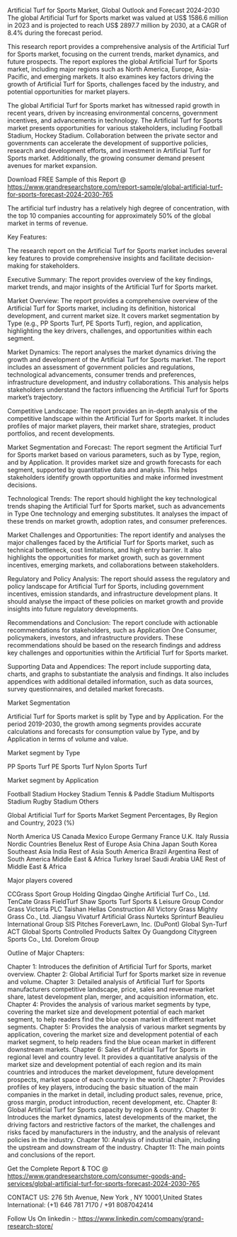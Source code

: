 Artificial Turf for Sports Market, Global Outlook and Forecast 2024-2030
The global Artificial Turf for Sports market was valued at US$ 1586.6 million in 2023 and is projected to reach US$ 2897.7 million by 2030, at a CAGR of 8.4% during the forecast period.

This research report provides a comprehensive analysis of the Artificial Turf for Sports market, focusing on the current trends, market dynamics, and future prospects. The report explores the global Artificial Turf for Sports market, including major regions such as North America, Europe, Asia-Pacific, and emerging markets. It also examines key factors driving the growth of Artificial Turf for Sports, challenges faced by the industry, and potential opportunities for market players.

The global Artificial Turf for Sports market has witnessed rapid growth in recent years, driven by increasing environmental concerns, government incentives, and advancements in technology. The Artificial Turf for Sports market presents opportunities for various stakeholders, including Football Stadium, Hockey Stadium. Collaboration between the private sector and governments can accelerate the development of supportive policies, research and development efforts, and investment in Artificial Turf for Sports market. Additionally, the growing consumer demand present avenues for market expansion.

Download FREE Sample of this Report @ https://www.grandresearchstore.com/report-sample/global-artificial-turf-for-sports-forecast-2024-2030-765

The artificial turf industry has a relatively high degree of concentration, with the top 10 companies accounting for approximately 50% of the global market in terms of revenue.

Key Features:

The research report on the Artificial Turf for Sports market includes several key features to provide comprehensive insights and facilitate decision-making for stakeholders.

Executive Summary: The report provides overview of the key findings, market trends, and major insights of the Artificial Turf for Sports market.

Market Overview: The report provides a comprehensive overview of the Artificial Turf for Sports market, including its definition, historical development, and current market size. It covers market segmentation by Type (e.g., PP Sports Turf, PE Sports Turf), region, and application, highlighting the key drivers, challenges, and opportunities within each segment.

Market Dynamics: The report analyses the market dynamics driving the growth and development of the Artificial Turf for Sports market. The report includes an assessment of government policies and regulations, technological advancements, consumer trends and preferences, infrastructure development, and industry collaborations. This analysis helps stakeholders understand the factors influencing the Artificial Turf for Sports market’s trajectory.

Competitive Landscape: The report provides an in-depth analysis of the competitive landscape within the Artificial Turf for Sports market. It includes profiles of major market players, their market share, strategies, product portfolios, and recent developments.

Market Segmentation and Forecast: The report segment the Artificial Turf for Sports market based on various parameters, such as by Type, region, and by Application. It provides market size and growth forecasts for each segment, supported by quantitative data and analysis. This helps stakeholders identify growth opportunities and make informed investment decisions.

Technological Trends: The report should highlight the key technological trends shaping the Artificial Turf for Sports market, such as advancements in Type One technology and emerging substitutes. It analyses the impact of these trends on market growth, adoption rates, and consumer preferences.

Market Challenges and Opportunities: The report identify and analyses the major challenges faced by the Artificial Turf for Sports market, such as technical bottleneck, cost limitations, and high entry barrier. It also highlights the opportunities for market growth, such as government incentives, emerging markets, and collaborations between stakeholders.

Regulatory and Policy Analysis: The report should assess the regulatory and policy landscape for Artificial Turf for Sports, including government incentives, emission standards, and infrastructure development plans. It should analyse the impact of these policies on market growth and provide insights into future regulatory developments.

Recommendations and Conclusion: The report conclude with actionable recommendations for stakeholders, such as Application One Consumer, policymakers, investors, and infrastructure providers. These recommendations should be based on the research findings and address key challenges and opportunities within the Artificial Turf for Sports market.

Supporting Data and Appendices: The report include supporting data, charts, and graphs to substantiate the analysis and findings. It also includes appendices with additional detailed information, such as data sources, survey questionnaires, and detailed market forecasts.

Market Segmentation

Artificial Turf for Sports market is split by Type and by Application. For the period 2019-2030, the growth among segments provides accurate calculations and forecasts for consumption value by Type, and by Application in terms of volume and value.

Market segment by Type

PP Sports Turf
PE Sports Turf
Nylon Sports Turf

Market segment by Application

Football Stadium
Hockey Stadium
Tennis & Paddle Stadium
Multisports Stadium
Rugby Stadium
Others

Global Artificial Turf for Sports Market Segment Percentages, By Region and Country, 2023 (%)

North America
US
Canada
Mexico
Europe
Germany
France
U.K.
Italy
Russia
Nordic Countries
Benelux
Rest of Europe
Asia
China
Japan
South Korea
Southeast Asia
India
Rest of Asia
South America
Brazil
Argentina
Rest of South America
Middle East & Africa
Turkey
Israel
Saudi Arabia
UAE
Rest of Middle East & Africa

Major players covered

CCGrass
Sport Group Holding
Qingdao Qinghe Artificial Turf Co., Ltd.
TenCate Grass
FieldTurf
Shaw Sports Turf
Sports & Leisure Group
Condor Grass
Victoria PLC
Taishan
Hellas Construction
All Victory Grass
Mighty Grass Co., Ltd.
Jiangsu Vivaturf Artificial Grass
Nurteks
Sprinturf
Beaulieu International Group
SIS Pitches
ForeverLawn, Inc. (DuPont)
Global Syn-Turf
ACT Global Sports
Controlled Products
Saltex Oy
Guangdong Citygreen Sports Co., Ltd.
Dorelom Group

Outline of Major Chapters:

Chapter 1: Introduces the definition of Artificial Turf for Sports, market overview.
Chapter 2: Global Artificial Turf for Sports market size in revenue and volume.
Chapter 3: Detailed analysis of Artificial Turf for Sports manufacturers competitive landscape, price, sales and revenue market share, latest development plan, merger, and acquisition information, etc.
Chapter 4: Provides the analysis of various market segments by type, covering the market size and development potential of each market segment, to help readers find the blue ocean market in different market segments.
Chapter 5: Provides the analysis of various market segments by application, covering the market size and development potential of each market segment, to help readers find the blue ocean market in different downstream markets.
Chapter 6: Sales of Artificial Turf for Sports in regional level and country level. It provides a quantitative analysis of the market size and development potential of each region and its main countries and introduces the market development, future development prospects, market space of each country in the world.
Chapter 7: Provides profiles of key players, introducing the basic situation of the main companies in the market in detail, including product sales, revenue, price, gross margin, product introduction, recent development, etc.
Chapter 8: Global Artificial Turf for Sports capacity by region & country.
Chapter 9: Introduces the market dynamics, latest developments of the market, the driving factors and restrictive factors of the market, the challenges and risks faced by manufacturers in the industry, and the analysis of relevant policies in the industry.
Chapter 10: Analysis of industrial chain, including the upstream and downstream of the industry.
Chapter 11: The main points and conclusions of the report.

Get the Complete Report & TOC @ https://www.grandresearchstore.com/consumer-goods-and-services/global-artificial-turf-for-sports-forecast-2024-2030-765

CONTACT US:
276 5th Avenue, New York , NY 10001,United States
International: (+1) 646 781 7170 / +91 8087042414

Follow Us On linkedin :- https://www.linkedin.com/company/grand-research-store/
